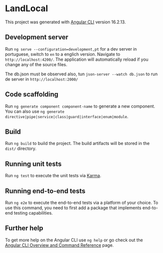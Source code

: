 # LandLocal

This project was generated with [Angular CLI](https://github.com/angular/angular-cli) version 16.2.13.

## Development server

Run `ng serve --configuration=development,pt` for a dev server in portuguese, switch to `en` to a englich version. Navigate to `http://localhost:4200/`. The application will automatically reload if you change any of the source files.

The db.json must be observed also, tun `json-server --watch db.json` to run de server in  `http://localhost:2000/`

## Code scaffolding

Run `ng generate component component-name` to generate a new component. You can also use `ng generate directive|pipe|service|class|guard|interface|enum|module`.

## Build

Run `ng build` to build the project. The build artifacts will be stored in the `dist/` directory.

## Running unit tests

Run `ng test` to execute the unit tests via [Karma](https://karma-runner.github.io).

## Running end-to-end tests

Run `ng e2e` to execute the end-to-end tests via a platform of your choice. To use this command, you need to first add a package that implements end-to-end testing capabilities.

## Further help

To get more help on the Angular CLI use `ng help` or go check out the [Angular CLI Overview and Command Reference](https://angular.io/cli) page.
